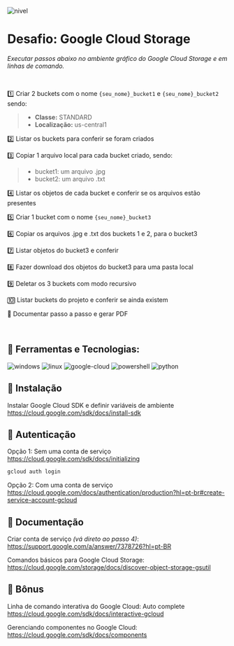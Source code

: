 ![nivel](https://img.shields.io/static/v1?label=Nível&message=Básico&color=?style=plastic)
# Desafio: Google Cloud Storage
<i>Executar passos abaixo no ambiente gráfico do Google Cloud Storage e em linhas de comando.</i>  <p>
  
<br>
  
:one: Criar 2 buckets com o nome `{seu_nome}_bucket1` e `{seu_nome}_bucket2` sendo:
> - **Classe:** STANDARD
> - **Localização:** us-central1

:two: Listar os buckets para conferir se foram criados

:three: Copiar 1 arquivo local para cada bucket criado, sendo: 
 > - bucket1: um arquivo .jpg
 > - bucket2: um arquivo .txt

:four: Listar os objetos de cada bucket e conferir se os arquivos estão presentes

:five: Criar 1 bucket com o nome `{seu_nome}_bucket3`

:six: Copiar os arquivos .jpg e .txt dos buckets 1 e 2, para o bucket3

:seven: Listar objetos do bucket3 e conferir

:eight: Fazer download dos objetos do bucket3 para uma pasta local

:nine: Deletar os 3 buckets com modo recursivo

:keycap_ten: Listar buckets do projeto e conferir se ainda existem

:ticket: Documentar passo a passo e gerar PDF
  
<br>  

## :wrench: Ferramentas e Tecnologias: 
![windows](https://img.shields.io/static/v1?label=&message=Windows&color=lightgrey&logo=windows)
![linux](https://img.shields.io/static/v1?label=&message=Linux&color=lightgrey&logo=linux)
![google-cloud](https://img.shields.io/static/v1?label=&message=Google-Cloud&color=lightgrey&logo=google-cloud)
![powershell](https://img.shields.io/static/v1?label=&message=Powershell&color=lightgrey&logo=powershell)
![python](https://img.shields.io/static/v1?label=&message=Python&color=lightgrey&logo=python)

## :minidisc: Instalação
Instalar Google Cloud SDK e definir variáveis de ambiente  
https://cloud.google.com/sdk/docs/install-sdk

## :busts_in_silhouette: Autenticação
Opção 1: Sem uma conta de serviço  
https://cloud.google.com/sdk/docs/initializing
```bash
gcloud auth login
```

Opção 2: Com uma conta de serviço  
https://cloud.google.com/docs/authentication/production?hl=pt-br#create-service-account-gcloud

## :memo: Documentação
Criar conta de serviço *(vá direto ao passo 4)*:  
https://support.google.com/a/answer/7378726?hl=pt-BR

Comandos básicos para Google Cloud Storage:  
https://cloud.google.com/storage/docs/discover-object-storage-gsutil

## :mega: Bônus
Linha de comando interativa do Google Cloud: Auto complete  
https://cloud.google.com/sdk/docs/interactive-gcloud

Gerenciando componentes no Google Cloud:  
https://cloud.google.com/sdk/docs/components
